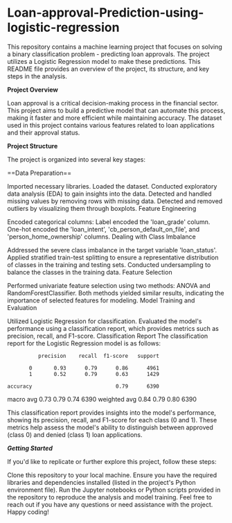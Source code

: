 # Loan-approval-Prediction-using-logistic-regression

This repository contains a machine learning project that focuses on solving a binary classification problem - predicting loan approvals. The project utilizes a Logistic Regression model to make these predictions. This README file provides an overview of the project, its structure, and key steps in the analysis.

**Project Overview**

Loan approval is a critical decision-making process in the financial sector. This project aims to build a predictive model that can automate this process, making it faster and more efficient while maintaining accuracy. The dataset used in this project contains various features related to loan applications and their approval status.

**Project Structure**

The project is organized into several key stages:

==Data Preparation==

Imported necessary libraries.
Loaded the dataset.
Conducted exploratory data analysis (EDA) to gain insights into the data.
Detected and handled missing values by removing rows with missing data.
Detected and removed outliers by visualizing them through boxplots.
Feature Engineering

Encoded categorical columns:
Label encoded the 'loan_grade' column.
One-hot encoded the 'loan_intent', 'cb_person_default_on_file', and 'person_home_ownership' columns.
Dealing with Class Imbalance

Addressed the severe class imbalance in the target variable 'loan_status'.
Applied stratified train-test splitting to ensure a representative distribution of classes in the training and testing sets.
Conducted undersampling to balance the classes in the training data.
Feature Selection

Performed univariate feature selection using two methods: ANOVA and RandomForestClassifier.
Both methods yielded similar results, indicating the importance of selected features for modeling.
Model Training and Evaluation

Utilized Logistic Regression for classification.
Evaluated the model's performance using a classification report, which provides metrics such as precision, recall, and F1-score.
Classification Report
The classification report for the Logistic Regression model is as follows:


              precision    recall  f1-score   support

           0       0.93      0.79      0.86      4961
           1       0.52      0.79      0.63      1429

    accuracy                           0.79      6390
   macro avg       0.73      0.79      0.74      6390
weighted avg       0.84      0.79      0.80      6390

This classification report provides insights into the model's performance, showing its precision, recall, and F1-score for each class (0 and 1). These metrics help assess the model's ability to distinguish between approved (class 0) and denied (class 1) loan applications.

***Getting Started***

If you'd like to replicate or further explore this project, follow these steps:

Clone this repository to your local machine.
Ensure you have the required libraries and dependencies installed (listed in the project's Python environment file).
Run the Jupyter notebooks or Python scripts provided in the repository to reproduce the analysis and model training.
Feel free to reach out if you have any questions or need assistance with the project. Happy coding!
